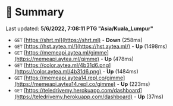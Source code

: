 # 📖 Summary
Last updated: **5/6/2022, 7:08:11 PTG "Asia/Kuala_Lumpur"**

- `GET` [https://shrt.ml](https://shrt.ml) - **Down** (258ms)
- `GET` [https://hst.aytea.ml/](https://hst.aytea.ml/) - **Up** (1498ms)
- `GET` [https://memeapi.aytea.ml/gimme](https://memeapi.aytea.ml/gimme) - **Up** (478ms)
- `GET` [https://color.aytea.ml/4b31d6.png](https://color.aytea.ml/4b31d6.png) - **Up** (1484ms)
- `GET` [https://memeapi.aytea14.repl.co/gimme](https://memeapi.aytea14.repl.co/gimme) - **Up** (223ms)
- `GET` [https://teledrivemy.herokuapp.com/dashboard](https://teledrivemy.herokuapp.com/dashboard) - **Up** (37ms)
